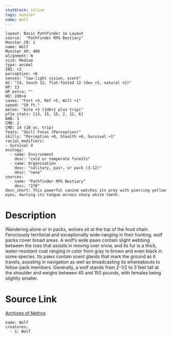 ```yaml
---
statblock: inline
tags: monster
name: Wolf
---
```

```statblock
layout: Basic Pathfinder 1e Layout
source:  "Pathfinder RPG Bestiary"
Monster_CR: 1
name: Wolf
Monster_XP: 400
alignment: N
size: Medium
type: animal
INI: +2
perception: +8
senses: "low-light vision, scent"
AC: "14, touch 12, flat-footed 12 (dex +2, natural +2)"
HP: 13
HP_extra: ""
HD: 2d8+4
saves: "Fort +5, Ref +5, Will +1"
speed: "50 ft."
melee: "bite +2 (1d6+1 plus trip)"
pf1e_stats: [13, 15, 15, 2, 12, 6]
BAB: 1
CMB: 2
CMD: 14 (18 vs. trip)
feats: "Skill Focus (Perception)"
skills: "Perception +8, Stealth +6, Survival +1"
racial_modifiers:
- Survival 4
ecology:
  - name: Environment
    desc: "cold or temperate forests"
  - name: Organisation
    desc: "solitary, pair, or pack (3-12)"
    desc: "none"
sources:
  - name: "Pathfinder RPG Bestiary"
    desc: "278"
desc_short: This powerful canine watches its prey with piercing yellow eyes, darting its tongue across sharp white teeth.
```
# Description
Wandering alone or in packs, wolves sit at the top of the food chain. Ferociously territorial and exceptionally wide-ranging in their hunting, wolf packs cover broad areas. A wolf’s wide paws contain slight webbing between the toes that assists in moving over snow, and its fur is a thick, water-resistant coat ranging in color from gray to brown and even black in some species. Its paws contain scent glands that mark the ground as it travels, assisting in navigation as well as broadcasting its whereabouts to fellow pack members. Generally, a wolf stands from 2-1/2 to 3 feet tall at the shoulder and weighs between 45 and 150 pounds, with females being slightly smaller.
# Source Link
[Archives of Nethys](https://aonprd.com/MonsterDisplay.aspx?ItemName=Wolf)
```encounter-table
name: Wolf
creatures:
  - 1: Wolf
```
